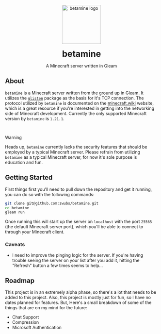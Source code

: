 <div align="center">
  <a href="https://github.com/zwubs/betamine">
    <img src="https://raw.githubusercontent.com/zwubs/betamine/main/images/betamine.png" alt="betamine logo" width="128" height="128">
  </a>

  <h1 align="center" style="margin-bottom: 0; margin-top: 1rem;">betamine</h1>

  <p align="center">A Minecraft server written in Gleam</p>

</div>

## About
`betamine` is a Minecraft server written from the ground up in Gleam.
It utilizes the [`glisten`](https://hex.pm/packages/glisten) package as the basis for it's TCP connection.
The protocol utilized by `betamine` is documented on the [minecraft.wiki](https://minecraft.wiki/w/Minecraft_Wiki:Projects/wiki.vg_merge) website, which is a great resource if you're interested in getting into the networking side of Minecraft development. Currently the only supported Minecraft version by `betamine` is `1.21.1`.

<br>

> [!WARNING]
> Heads up, `betamine` currently lacks the security features that should be employed by a typical Minecraft server.
> Please refrain from utilizing `betamine` as a typical Minecraft server, for now it's sole purpose is education and fun.

## Getting Started

First things first you'll need to pull down the repository and get it running, you can do so with the following commands:

```sh
git clone git@github.com:zwubs/betamine.git
cd betamine
gleam run
```

Once running this will start up the server on `localhost` with the port `25565` (the default Minecraft server port), which you'll be able to connect to through your Minecraft client.

### Caveats
- I need to improve the pinging logic for the server. If you're having trouble seeing the server on your list after you add it, hitting the "Refresh" button a few times seems to help...

## Roadmap

This project is in an extremely alpha phase, so there's a lot that needs to be added to this project.
Also, this project is mostly just for fun, so I have no dates planned for features.
But, Here's a small breakdown of some of the things that are on my mind for the future:

- Chat Support
- Compression
- Microsoft Authentication
